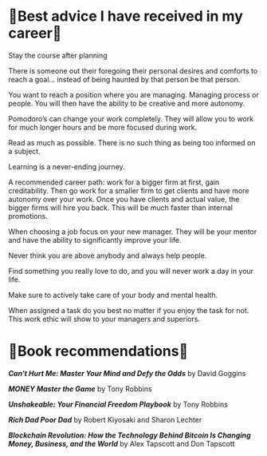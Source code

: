 
# 🔑Best advice I have received in my career🔑
  
 
Stay the course after planning

 
There is someone out their foregoing their personal desires and comforts to reach a goal… instead of being haunted by that person be that person.

 
You want to reach a position where you are managing.  Managing process or people.  You will then have the ability to be creative and more autonomy.

 
Pomodoro’s can change your work completely.  They will allow you to work for much longer hours and be more focused during work.

 
Read as much as possible.  There is no such thing as being too informed on a subject.

 
Learning is a never-ending journey.


A recommended career path: work for a bigger firm at first, gain creditability.  Then go work for a smaller firm to get clients and have more autonomy over your work.  Once you have clients and actual value, the bigger firms will hire you back.  This will be much faster than internal promotions.


When choosing a job focus on your new manager.  They will be your mentor and have the ability to significantly improve your life.


Never think you are above anybody and always help people.


Find something you really love to do, and you will never work a day in your life.


Make sure to actively take care of your body and mental health.


When assigned a task do you best no matter if you enjoy the task for not.  This work ethic will show to your managers and superiors.




# 📕Book recommendations📕

  


***Can't Hurt Me: Master Your Mind and Defy the Odds*** by David Goggins
  

***MONEY Master the Game*** by Tony Robbins
  

***Unshakeable: Your Financial Freedom Playbook*** by Tony Robbins
  

***Rich Dad Poor Dad*** by Robert Kiyosaki and Sharon Lechter


***Blockchain Revolution: How the Technology Behind Bitcoin Is Changing Money, Business, and the World*** by Alex Tapscott and Don Tapscott

